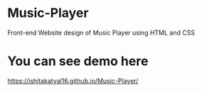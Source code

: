 # Music-Player

Front-end Website design of Music Player using HTML and CSS

# You can see demo here
https://ishitakatyal16.github.io/Music-Player/

